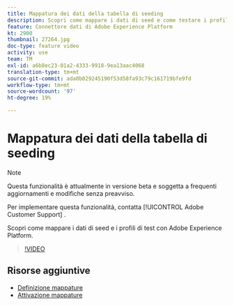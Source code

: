 ```yaml
---
title: Mappatura dei dati della tabella di seeding
description: Scopri come mappare i dati di seed e come testare i profili con Adobe Experience Platform (AEP)
feature: Connettore dati di Adobe Experience Platform
kt: 2900
thumbnail: 27264.jpg
doc-type: feature video
activity: use
team: TM
exl-id: a6b8ec23-01a2-4333-9918-9ea13aac4068
translation-type: tm+mt
source-git-commit: ada0b029245190f53d58fa93c79c161719bfe9fd
workflow-type: tm+mt
source-wordcount: '97'
ht-degree: 19%

---
```


# Mappatura dei dati della tabella di seeding

>[!NOTE]
>
>Questa funzionalità è attualmente in versione beta e soggetta a frequenti aggiornamenti e modifiche senza preavviso.
>
>Per implementare questa funzionalità, contatta [!UICONTROL Adobe Customer Support] .

Scopri come mappare i dati di seed e i profili di test con Adobe Experience Platform.

>[!VIDEO](https://video.tv.adobe.com/v/27264?quality=12)

## Risorse aggiuntive

* [Definizione mappature](https://docs.adobe.com/content/help/en/campaign-standard/using/administrating/mapping-campaign-and-aep-data/aep-mapping-definition.html)
* [Attivazione mappature](https://docs.adobe.com/content/help/en/campaign-standard/using/administrating/mapping-campaign-and-aep-data/aep-mapping-activation.html)
